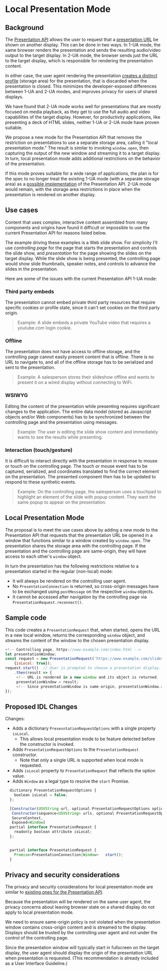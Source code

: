 # Local Presentation Mode

## Background

The [Presentation API](https://w3c.github.io/presentation-api/) allows the user
to request that a [presentation
URL](https://w3c.github.io/presentation-api/#dfn-presentation-url) be shown on
another display. This can be done in two ways.  In 1-UA mode, the same browser
renders the presentation and sends the resulting audio/video output to the
target display.  In 2-UA mode, the browser sends just the URL to the target
display, which is responsible for rendering the presentation content.

In either case, the user agent rendering the presentation [creates a distinct
profile](https://w3c.github.io/presentation-api/#creating-a-receiving-browsing-context)
(storage area) for the presentation, that is discarded when the presentation is
closed.  This minimizes the developer-exposed differences between 1-UA and 2-UA
modes, and improves privacy for users of shared displays.

We have found that 2-UA mode works well for presentations that are mostly
focused on media playback, as they get to use the full audio and video
capabiliites of the target display.  However, for productivity applications,
like presenting a deck of HTML slides, neither 1-UA or 2-UA mode have proven
suitable.

We propose a new mode for the Presentation API that removes the restriction on
presentations to use a separate storage area, calling it "local presentation
mode."  The result is similar to invoking `window.open`, then capturing the
output of the new window and streaming it to a target display.  In turn, local
presentation mode adds additional restrictions on the behavior of the
presentation.

If this mode proves suitable for a wide range of applications, the plan is for
the spec to no longer treat the existing 1-UA mode (with a separate storage
area) as a [possible
implementation](https://w3c.github.io/presentation-api/#introduction) of the
Presentation API.  2-UA mode would remain, with the storage area restrictions in
place when the presentation is rendered on another display.

## Use cases 

Content that uses complex, interactive content assembled from many components
and origins have found it difficult or impossible to use the current
Presentation API for reasons listed below.

The example driving these examples is a Web slide show.  For simplicity I'll use
_controlling page_ for the page that starts the presentation and controls the
slide show, and _presentation_ for the page showing the slides on the target
display.  While the slide show is being presented, the controlling page would
show slide thumbnails, speaker notes, and controls to advance the slides in the
presentation.

Here are some of the issues with the current Presentation API 1-UA mode:

### Third party embeds

The presentation cannot embed private third party resources that require
specific cookies or profile state, since it can't set cookies on the third party
origin.
  
> Example: A slide embeds a private YouTube video that requires a youtube.com
> login cookie.

### Offline
  
The presentation does not have access to offline storage, and the controlling page
cannot easily present content that is offline.  There is no URL to navigate to,
and all of the offline storage has to be serialized and sent to the presentation.

> Example: A salesperson stores their slideshow offline and wants to present it
> on a wired display without connecting to WiFi.

### WSIWYG

Editing the content of the presentation while presenting requires significant
changes to the application.  The entire data model (stored as Javascript objects
and/or Web components) has to be synchronized between the controlling page and
the presentation using messages.

> Example: The user is editing the slide show content and immediately wants to
> see the results while presenting. 

### Interaction (touch/gesture)

It is difficult to interact directly with the presentation in response to mouse
or touch on the controlling page.  The touch or mouse event has to be captured,
serialized, and coordinates translated to find the correct element on the
presentation.  The presented component then has to be updated to respond to
these synthetic events.

>  Example: On the controlling page, the salesperson uses a touchpad to
>  highlight an element of the slide with popup content.  They want the same
>  popup to appear on the presentation.

## Local Presentation Mode

The proposal is to meet the use cases above by adding a new mode to the
Presentation API that requests that the presentation URL be opened in a window
that functions similar to a window created by `window.open`.  The presentation
shares the storage area with the controlling page.  If the presentation and the
controlling page are same-origin, they will have access to each other's
`window` object.

In turn the presentation has the following restrictions relative to a
presentation started in the regular (non-local) mode:
  * It will always be rendered on the controlling user agent.
  * No `PresentationConnection` is returned, so cross-origin messages have to be
    exchanged using `postMessage` on the respective `window` objects.
  * It cannot be accessed after navigation by the controlling page via
    `PresentationRequest.reconnect()`.

## Sample code

This code creates a `PresentationRequest` that, when started, opens the URL in a
new local window, returns the corresponding `window` object, and streams the content
of the window to the chosen presentation display.

```javascript
<!-- Controlling page, https://www.example.com/index.html -->
let presentationWindow;
const request = new PresentationRequest('https://www.example.com/slides.html',
    {isLocal: true});
request.start()  // User is prompted to choose a presentation display.
    .then(result => {
     <!-- URL is rendered in a new window and its object is returned. -->
     presentationWindow = result;
     <!-- Since presentationWindow is same-origin, presentationWindow.opener == this. -->
});
```

## Proposed IDL Changes

Changes:
* Adds a dictionary `PresesntationRequestOptions` with a single property `isLocal`.
  * This allows local presentation mode to be feature detected before the
    constructor is invoked.
* Adds `PresentationRequestOptions` to the `PresentationRequest` constructor.
  * Note that only a single URL is supported when local mode is requested. 
* Adds `isLocal` property to `PresentationRequest` that reflects the
  option value.
* Adds `Window` as a legal type to resolve the `start` Promise.


```javascript
  dictionary PresentationRequestOptions {
    boolean isLocal = false;
  };

  [Constructor(USVString url, optional PresentationRequestOptions options),
   Constructor(sequence<USVString> urls, optional PresentationRequestOptions options),
   SecureContext,
   Exposed=Window]
  partial interface PresentationRequest {
    readonly boolean attribute isLocal;
  };
  

  partial interface PresentationRequest {
    Promise<PresentationConnection|Window>   start();
  }
```

## Privacy and security considerations

The privacy and security considerations for local presentation mode are similar
to [existing ones for the Presentation API](
https://w3c.github.io/presentation-api/#security-and-privacy-considerations).

Because the presentation will be rendered on the same user agent, the privacy
concerns about leaving browser state on a shared display do not apply to local
presentation mode.

We need to ensure same-origin policy is not violated when the presentation
window contains cross-origin content and is streamed to the display.  Displays
should be trusted by the controlling user agent and not under the control of the
controlling page.

Since the presentation window will typically start in fullscreen on the target
display, the user agent should display the origin of the presentation URL when
presentation is requested.  (This recommendation is already included as a
User Interface Guideline.)
